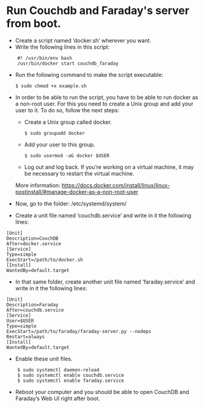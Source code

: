 # Run Couchdb and Faraday's server from boot.

* Create a script named ‘docker.sh’ wherever you want.
* Write the following lines in this script:

```
    #! /usr/bin/env bash
    /usr/bin/docker start couchdb_faraday
```

* Run the following command to make the script executable:

    `$ sudo chmod +x example.sh`

* In order to be able to run the script, you have to be able to run docker as a non-root user. For this you need to create a Unix group and add your user to it. To do so, follow the next steps: 
	
    - Create a Unix group called docker.
        
        ```$ sudo groupadd docker```
    - Add your user to this group.
    
        ```$ sudo usermod -aG docker $USER```

    - Log out and log back. If you’re working on a virtual machine, it may be necessary to restart the virtual machine.

    More information: https://docs.docker.com/install/linux/linux-postinstall/#manage-docker-as-a-non-root-user

* Now, go to the folder: /etc/systemd/system/
* Create a unit file named ‘couchdb.service’ and write in it the following lines:

``` 
[Unit]
Description=CouchDB
After=docker.service
[Service]
Type=simple
ExecStart=/path/to/docker.sh
[Install]
WantedBy=default.target
```

* In that same folder, create another unit file named ‘faraday.service’ and write in it the following lines:

```
[Unit]
Description=Faraday
After=couchdb.service
[Service]
User=$USER
Type=simple
ExecStart=/path/to/faraday/faraday-server.py --nodeps
Restart=always
[Install]
WantedBy=default.target
```

* Enable these unit files.

```
    $ sudo systemctl daemon-reload
    $ sudo systemctl enable couchdb.service
    $ sudo systemctl enable faraday.service
```
* Reboot your computer and you should be able to open CouchDB and Faraday’s Web UI right after boot.
